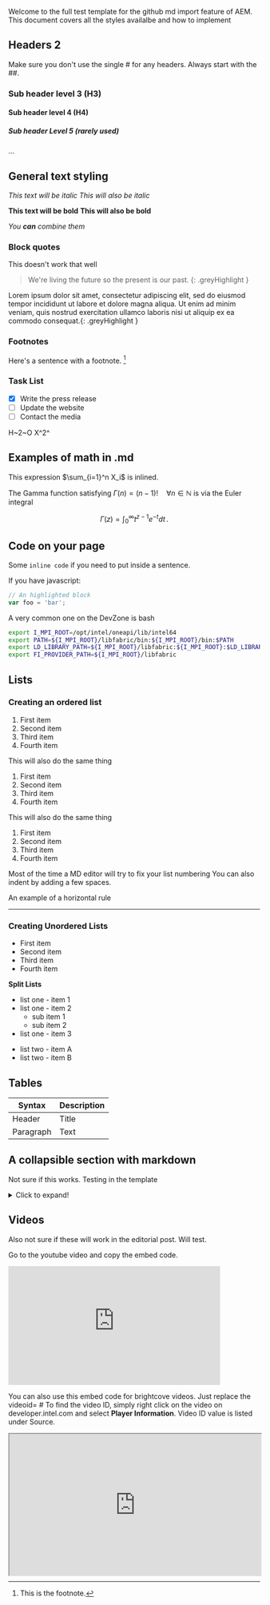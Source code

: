 Welcome to the full test template for the github md import feature of AEM. This document covers all the styles availalbe and how to implement 

## Headers 2
Make sure you don't use the single # for any headers. 
Always start with the ##.


### Sub header level 3 (H3)
#### Sub header level 4 (H4)
##### Sub header Level 5 (rarely used) 

...
## General text styling

*This text will be italic*
_This will also be italic_

**This text will be bold**
__This will also be bold__

_You **can** combine them_

### Block quotes
This doesn't work that well
> We're living the future so
> the present is our past.
{: .greyHighlight }


Lorem ipsum dolor sit amet, consectetur adipiscing elit, sed do eiusmod tempor incididunt ut labore et dolore magna aliqua. Ut enim ad minim veniam, quis nostrud exercitation ullamco laboris nisi ut aliquip ex ea commodo consequat.{: .greyHighlight }

### Footnotes
Here's a sentence with a footnote. [^1]  
  
[^1]: This is the footnote.

### Task List
- [x] Write the press release  
- [ ] Update the website  
- [ ] Contact the media

H~2~O
X^2^


## Examples of math in .md

This expression $\sum_{i=1}^n X_i$ is inlined.

The Gamma function satisfying $\Gamma(n) = (n-1)!\quad\forall
n\in\mathbb N$ is via the Euler integral

$$
\Gamma(z) = \int_0^\infty t^{z-1}e^{-t}dt\,.
$$

## Code on your page
Some `inline code` if you need to put inside a sentence.

If you have javascript:
```javascript
// An highlighted block
var foo = 'bar';
```

A very common one on the DevZone is bash
```bash
export I_MPI_ROOT=/opt/intel/oneapi/lib/intel64
export PATH=${I_MPI_ROOT}/libfabric/bin:${I_MPI_ROOT}/bin:$PATH
export LD_LIBRARY_PATH=${I_MPI_ROOT}/libfabric:${I_MPI_ROOT}:$LD_LIBRARY_PATH
export FI_PROVIDER_PATH=${I_MPI_ROOT}/libfabric
```

## Lists
### Creating an ordered list
1. First item  
2. Second item  
3. Third item  
4. Fourth item

This will also do the same thing
1. First item  
1. Second item  
1. Third item  
1. Fourth item

This will also do the same thing
1. First item  
8. Second item  
3. Third item  
5. Fourth item

Most of the time a MD editor will try to fix your list numbering
You can also indent by adding a few spaces.

An example of a horizontal rule
***

### Creating Unordered Lists
- First item  
- Second item  
- Third item  
- Fourth item

**Split Lists**
- list one - item 1
- list one - item 2
   - sub item 1
   - sub item 2
- list one - item 3
<!-- -->
- list two - item A
- list two - item B


## Tables

| Syntax | Description |  
| ----------- | ----------- |  
| Header | Title |  
| Paragraph | Text |


## A collapsible section with markdown
Not sure if this works. Testing in the template
<details>
  <summary>Click to expand!</summary>
  <br>
  1. A numbered
  2. list
     * With some
     * Sub bullets
</details>


## Videos
Also not sure if these will work in the editorial post. Will test.

Go to the youtube video and copy the embed code. 
<iframe width="424" height="238" src="https://www.youtube.com/embed/c7st0drv54U" title="YouTube video player" frameborder="0" allow="accelerometer; autoplay; clipboard-write; encrypted-media; gyroscope; picture-in-picture" allowfullscreen></iframe>


You can also use this embed code for brightcove videos. Just replace the videoid= #
To find the video ID, simply right click on the video on developer.intel.com and select **Player Information**. Video ID value is listed under Source.

<div style="position: relative; display: block; max-width: 900px;"><div style="padding-top: 56.25%;"><iframe src="https://players.brightcove.net/740838651001/default_default/index.html?videoId=6286027295001" allowfullscreen="" allow="encrypted-media" style="position: absolute; top: 0px; right: 0px; bottom: 0px; left: 0px; width: 100%; height: 100%;"></iframe></div></div>
